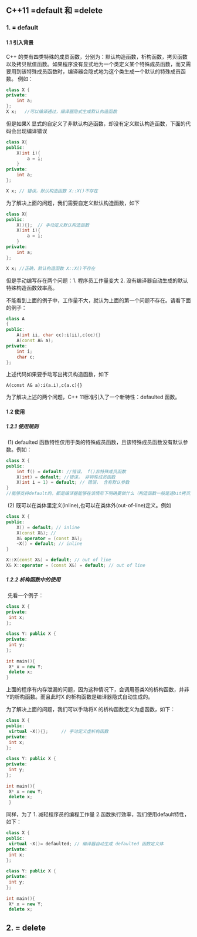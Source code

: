 ## C++11 =default 和 =delete
### 1. = default
#### 1.1 引入背景
C++ 的类有四类特殊的成员函数，分别为：默认构造函数，析构函数，拷贝函数以及拷贝赋值函数。如果程序没有显式地为一个类定义某个特殊成员函数，而又需要用到该特殊成员函数时，编译器会隐式地为这个类生成一个默认的特殊成员函数。
例如：
```c++
class X {
private:
	int a;
};
X x;   //可以编译通过，编译器隐式生成默认构造函数
```

但是如果X  显式的自定义了非默认构造函数，却没有定义默认构造函数，下面的代码会出现编译错误

```c++
class X{
public:
	X(int i){
        a = i;
	}
private:
    int a;
};

X x; // 错误，默认构造函数 X::X()不存在	
```

为了解决上面的问题，我们需要自定义默认构造函数，如下

```c++
class X{
public:
    X(){};  // 手动定义默认构造函数
	X(int i){
        a = i;
	}
private:
    int a;
};

X x; //正确，默认构造函数 X::X()不存在	
```

但是手动编写存在两个问题：1. 程序员工作量变大 2. 没有编译器自动生成的默认特殊构造函数效率高。

不能看到上面的例子中，工作量不大，就认为上面的第一个问题不存在。请看下面的例子：

```c++
class A
{
public:
    A(int ii, char cc):i(ii),c(cc){}
    A(const A& a);
private:
    int i;
    char c;
};
```

上述代码如果要手动写出拷贝构造函数，如下

```
A(const A& a):i(a.i),c(a.c){}
```

为了解决上述的两个问题，C++ 11标准引入了一个新特性：defaulted 函数。

#### 1.2 使用

##### 1.2.1 使用规则

​	(1) defaulted 函数特性仅用于类的特殊成员函数，且该特殊成员函数没有默认参数。例如：

```c++
class X {
public:
	int f() = default: //错误， f()非特殊成员函数
    X(int) = default; //错误， 非特殊成员函数
    X(int i = 1) = default; // 错误， 含有默认参数
}
//能够支持default的，都是编译器能够在该情形下明确要做什么（构造函数一般是逐bit拷贝）
```



​	(2) 既可以在类体里定义(inline),也可以在类体外(out-of-line)定义。例如

```c++
class X {
public:
	X() = default; // inline
    X(const X&); // 
    X& operator = (const X&);
    ~X() = default; // inline
}

X::X(const X&) = default; // out of line
X& X::operator = (const X&) = default; // out of line
```

##### 1.2.2 析构函数中的使用

​	先看一个例子：

```c++
class X { 
private: 
 int x; 
}; 
 
class Y: public X { 
private: 
 int y; 
}; 
 
int main(){ 
 X* x = new Y; 
 delete x; 
}
```

上面的程序有内存泄漏的问题，因为这种情况下，会调用基类X的析构函数，并非Y的析构函数。而且此时X 的析构函数是编译器隐式自动生成的。

为了解决上面的问题，我们可以手动将X 的析构函数定义为虚函数，如下：

```c++
class X { 
public: 
 virtual ~X(){};     // 手动定义虚析构函数
private: 
 int x; 
}; 
 
class Y: public X { 
private: 
 int y; 
}; 
 
int main(){ 
 X* x = new Y; 
 delete x; 
 }
```

同样，为了 1. 减轻程序员的编程工作量 2.函数执行效率，我们使用default特性，如下：

```c++
class X { 
public: 
 virtual ~X()= defaulted; // 编译器自动生成 defaulted 函数定义体
private: 
 int x; 
}; 
 
class Y: public X { 
private: 
 int y; 
}; 
 
int main(){ 
 X* x = new Y; 
 delete x;
```

## 2. = delete

